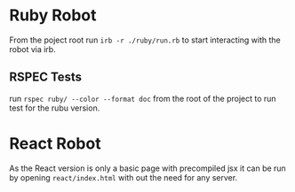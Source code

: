 # Ruby Robot

From the poject root run `irb -r ./ruby/run.rb` to start interacting with the robot via irb.

## RSPEC Tests
run `rspec ruby/ --color --format doc` from the root of the project to run test for the rubu version.

# React Robot

As the React version is only a basic page with precompiled jsx it can be run by opening `react/index.html` with out the need for any server.
